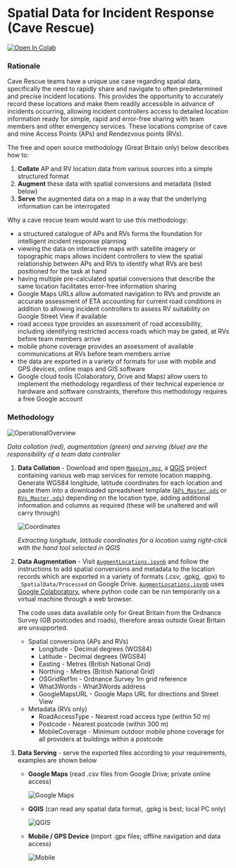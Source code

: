 # Spatial Data for Incident Response (Cave Rescue)

[![Open In Colab](https://colab.research.google.com/assets/colab-badge.svg)](https://colab.research.google.com/github/googlecolab/colabtools/blob/master/notebooks/colab-github-demo.ipynb)

### Rationale

Cave Rescue teams have a unique use case regarding spatial data, specifically the need to rapidly share and navigate to often predetermined and precise incident locations. This provides the opportunity to accurately record these locations and make them readily accessible in advance of incidents occurring, allowing incident controllers access to detailed location information ready for simple, rapid and error-free sharing with team members and other emergency services. These locations comprise of cave and mine Access Points (APs) and Rendezvous points (RVs).

The free and open source methodology (Great Britain only) below describes how to:
1. **Collate** AP and RV location data from various sources into a simple structured format
2. **Augment** these data with spatial conversions and metadata (listed below)
3. **Serve** the augmented data on a map in a way that the underlying information can be interrogated

Why a cave rescue team would want to use this methodology:
- a structured catalogue of APs and RVs forms the foundation for intelligent incident response planning
- viewing the data on interactive maps with satellite imagery or topographic maps allows incident controllers to view the spatial relationship between APs and RVs to identify what RVs are best positioned for the task at hand
- having multiple pre-calculated spatial conversions that describe the same location facilitates error-free information sharing
- Google Maps URLs allow automated navigation to RVs and provide an accurate assessment of ETA accounting for current road conditions in addition to allowing incident controllers to assess RV suitability on Google Street View if available
- road access type provides an assessment of road accessibility, including identifying restricted access roads which may be gated, at RVs before team members arrive
- mobile phone coverage provides an assessment of available communications at RVs before team members arrive
- the data are exported in a variety of formats for use with mobile and GPS devices, online maps and GIS software
- Google cloud tools (Colaboratory, Drive and Maps) allow users to implement the methodology regardless of their technical experience or hardware and software constraints, therefore this methodology requires a free Google account



### Methodology

![OperationalOverview](https://github.com/EdwardALockhart/SpatialDataIncidentResponse/blob/main/Content/OperationalOverview.png)

*Data collation (red), augmentation (green) and serving (blue) are the responsibility of a team data controller*
  
1. **Data Collation** - Download and open [```Mapping.qgz```](https://github.com/EdwardALockhart/SpatialDataIncidentResponse/raw/main/Mapping.qgz), a [QGIS](https://qgis.org/en/site/) project containing various web map services for remote location mapping. Generate WGS84 longitude, latitude coordinates for each location and paste them into a downloaded spreadsheet template ([```APs_Master.ods```](https://github.com/EdwardALockhart/SpatialDataIncidentResponse/raw/main/APs_Master.ods) or [```RVs_Master.ods```](https://github.com/EdwardALockhart/SpatialDataIncidentResponse/raw/main/RVs_Master.ods)) depending on the location type, adding additional information and columns as required (these will be unaltered and will carry through)

    ![Coordinates](https://github.com/EdwardALockhart/SpatialDataIncidentResponse/blob/main/Content/Coordinates.png)

    *Extracting longitude, latitude coordinates for a location using right-click with the hand tool selected in QGIS*



2. **Data Augmentation** - Visit [```AugmentLocations.ipynb```](https://colab.research.google.com/github/EdwardALockhart/SpatialDataIncidentResponse/blob/main/AugmentLocations.ipynb) and follow the instructions to add spatial conversions and metadata to the location records which are exported in a variety of formats (.csv, .gpkg, .gpx) to ```_SpatialData/Processed``` on Google Drive. [```AugmentLocations.ipynb```](https://colab.research.google.com/github/EdwardALockhart/SpatialDataIncidentResponse/blob/main/AugmentLocations.ipynb) uses [Google Colaboratory](https://colab.research.google.com/), where python code can be run temporarily on a virtual machine through a web browser.

    The code uses data available only for Great Britain from the Ordnance Survey (GB postcodes and roads), therefore areas outside Great Britain are unsupported.

    - Spatial conversions (APs and RVs)
        - Longitude - Decimal degrees (WGS84)
        - Latitude - Decimal degrees (WGS84)
        - Easting - Metres (British National Grid)
        - Northing - Metres (British National Grid)
        - OSGridRef1m - Ordnance Survey 1m grid reference
        - What3Words - What3Words address
        - GoogleMapsURL - Google Maps URL for directions and Street View
    - Metadata (RVs only)
        - RoadAccessType - Nearest road access type (within 50 m)
        - Postcode - Nearest postcode (within 300 m)
        - MobileCoverage - Minimum outdoor mobile phone coverage for all providers at buildings within a postcode



3. **Data Serving** - serve the exported files according to your requirements, examples are shown below

    - **Google Maps** (read .csv files from Google Drive; private online access)

      ![Google Maps](https://github.com/EdwardALockhart/SpatialDataIncidentResponse/blob/main/Content/Google.png)

    - **QGIS** (can read any spatial data format, .gpkg is best; local PC only)

      ![QGIS](https://github.com/EdwardALockhart/SpatialDataIncidentResponse/blob/main/Content/QGIS.png)


    - **Mobile / GPS Device** (import .gpx files; offline navigation and data access)

      ![Mobile](https://github.com/EdwardALockhart/SpatialDataIncidentResponse/blob/main/Content/Mobile.png)
